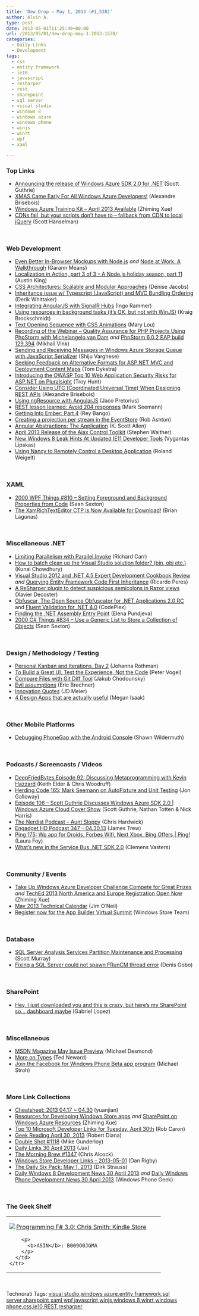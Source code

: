 ```yaml
---
title: 'Dew Drop – May 1, 2013 (#1,538)'
author: Alvin A.
type: post
date: 2013-05-01T11:25:49+00:00
url: /2013/05/01/dew-drop-may-1-2013-1538/
categories:
  - Daily Links
  - Development
tags:
  - css
  - entity framework
  - ie10
  - javascript
  - resharper
  - rest
  - sharepoint
  - sql server
  - visual studio
  - windows 8
  - windows azure
  - windows phone
  - winjs
  - winrt
  - wpf
  - xaml

---
```

### <a name="top"></a>Top Links

  * <a href="http://weblogs.asp.net/scottgu/archive/2013/04/30/announcing-the-release-of-windows-azure-sdk-2-0-for-net.aspx" target="_blank">Announcing the release of Windows Azure SDK 2.0 for .NET</a> (Scott Guthrie)
  * <a href="http://alexandrebrisebois.wordpress.com/2013/04/30/xmas-came-early-for-all-windows-azure-developers/" target="_blank">XMAS Came Early For All Windows Azure Developers!</a> (Alexandre Brisebois)
  * <a href="http://blogs.msdn.com/b/zxue/archive/2013/04/30/windows-azure-training-kit-april-2013-available.aspx" target="_blank">Windows Azure Training Kit &#8211; April 2013 Available</a> (Zhiming Xue)
  * <a href="http://feeds.hanselman.com/~/40641974/0/scotthanselman~CDNs-fail-but-your-scripts-dont-have-to-fallback-from-CDN-to-local-jQuery.aspx" target="_blank">CDNs fail, but your scripts don&#8217;t have to &#8211; fallback from CDN to local jQuery</a> (Scott Hanselman)

&#160;

### <a name="web"></a>Web Development

  * <a href="http://feedproxy.google.com/~r/alistapart/main/~3/JIuRksQbUN4/even-better-in-browser-mockups-with-node.js" target="_blank">Even Better In-Browser Mockups with Node.js</a> _and_ <a href="http://feedproxy.google.com/~r/alistapart/main/~3/1XsqLkwaSO8/node-at-work-a-walkthrough" target="_blank">Node at Work: A Walkthrough</a> (Garann Means)
  * <a href="https://hacks.mozilla.org/2013/04/localization-in-action-part-3-of-3-a-node-js-holiday-season-part-11/" target="_blank">Localization in Action, part 3 of 3 – A Node.js holiday season, part 11</a> (Austin King)
  * <a href="http://feedproxy.google.com/~r/SitepointFeed/~3/IVHwFXy-NU0/" target="_blank">CSS Architectures: Scalable and Modular Approaches</a> (Denise Jacobs)
  * <a href="http://feedproxy.google.com/~r/Devlicious/~3/XO6hJb_1AWE/inheritance-issue-w-typescript-and-mvc-bundling-ordering.aspx" target="_blank">Inheritance issue w/ Typescript (JavaScript) and MVC Bundling Ordering</a> (Derik Whittaker)
  * <a href="http://weblogs.thinktecture.com/ingo/2013/04/integrating-angularjs-with-signalr-hubs.html" target="_blank">Integrating AngularJS with SignalR Hubs</a> (Ingo Rammer)
  * <a href="http://kraigbrockschmidt.com/blog/?p=773" target="_blank">Using resources in background tasks (it’s OK, but not with WinJS)</a> (Kraig Brockschmidt)
  * <a href="http://tympanus.net/codrops/2013/04/30/text-opening-sequence-with-css-animations/" target="_blank">Text Opening Sequence with CSS Animations</a> (Mary Lou)
  * <a href="http://blog.jetbrains.com/phpstorm/2013/04/recording-of-the-webinar-quality-assurance-for-php-projects-using-phpstorm-with-michelangelo-van-dam/?utm_source=rss&utm_medium=rss&utm_campaign=recording-of-the-webinar-quality-assurance-for-php-projects-using-phpstorm-with-michelangelo-van-dam" target="_blank">Recording of the Webinar – Quality Assurance for PHP Projects Using PhpStorm with Michelangelo van Dam</a> _and_ <a href="http://blog.jetbrains.com/phpstorm/2013/04/phpstorm-6-0-2-eap-build-129-394/?utm_source=rss&utm_medium=rss&utm_campaign=phpstorm-6-0-2-eap-build-129-394" target="_blank">PhpStorm 6.0.2 EAP build 129.394</a> (Mikhail Vink)
  * <a href="http://feedproxy.google.com/~r/ShijuVBlog/~3/8Sz9YQDdL90/adding-and-receiving-messages-in-windows-azure-storage-queue-with-javascript-serializer.aspx" target="_blank">Sending and Receiving Messages in Windows Azure Storage Queue with JavaScript Serializer</a> (Shiju Varghese)
  * <a href="http://blogs.msdn.com/b/webdev/archive/2013/04/30/seeking-feedback-on-alternative-formats-for-asp-net-mvc-and-deployment-content-maps.aspx" target="_blank">Seeking Feedback on Alternative Formats for ASP.NET MVC and Deployment Content Maps</a> (Tom Dykstra)
  * <a href="http://feedproxy.google.com/~r/TroyHunt/~3/o01ecV2moWM/introducing-owasp-top-10-for-aspnet-on.html" target="_blank">Introducing the OWASP Top 10 Web Application Security Risks for ASP.NET on Pluralsight</a> (Troy Hunt)
  * <a href="http://alexandrebrisebois.wordpress.com/2013/04/30/consider-using-utc-coordinated-universal-time-when-designing-rest-apis/" target="_blank">Consider Using UTC (Coordinated Universal Time) When Designing REST APIs</a> (Alexandre Brisebois)
  * <a href="http://www.jacopretorius.net/2013/04/using-ngresource-with-angularjs.html" target="_blank">Using ngResource with AngularJS</a> (Jaco Pretorius)
  * <a href="http://blog.ploeh.dk/2013/04/30/rest-lesson-learned-avoid-204-responses" target="_blank">REST lesson learned: Avoid 204 responses</a> (Mark Seemann)
  * <a href="http://feedproxy.google.com/~r/nettuts/~3/q1Zzl1QOgbk/" target="_blank">Getting Into Ember: Part 4</a> (Rey Bango)
  * <a href="http://codeofrob.com/entries/creating-a-projection-per-stream-in-the-eventstore.html" target="_blank">Creating a projection per stream in the EventStore</a> (Rob Ashton)
  * <a href="http://odetocode.com/blogs/scott/archive/2013/04/30/angular-abstractions-the-application.aspx" target="_blank">Angular Abstractions: The Application</a> (K. Scott Allen)
  * <a href="http://feedproxy.google.com/~r/StephenWalther/~3/EIfNSCovJLY/april-2013-release-of-the-ajax-control-toolkit.aspx" target="_blank">April 2013 Release of the Ajax Control Toolkit</a> (Stephen Walther)
  * <a href="http://feedproxy.google.com/~r/FavoriteBrowser/~3/hc10d_1zVpI/" target="_blank">New Windows 8 Leak Hints At Updated IE11 Developer Tools</a> (Vygantas Lipskas)
  * <a href="http://weblogs.asp.net/rweigelt/archive/2013/04/30/10235654.aspx" target="_blank">Using Nancy to Remotely Control a Desktop Application</a> (Roland Weigelt)

&#160;

### <a name="silverlight"></a>XAML

  * <a href="http://wpf.2000things.com/2013/05/01/810-setting-foreground-and-background-properties-from-code/" target="_blank">2000 WPF Things #810 – Setting Foreground and Background Properties from Code</a> (Sean Sexton)
  * <a href="http://www.infragistics.com/community/blogs/blagunas/archive/2013/04/30/the-xamrichtexteditor-ctp-is-now-available-for-download.aspx" target="_blank">The XamRichTextEditor CTP is Now Available for Download!</a> (Brian Lagunas)

&#160;

### <a name="dotnet"></a>Miscellaneous .NET

  * <a href="http://feedproxy.google.com/~r/BlackwaspLatestAdditions/~3/0fu2U7LFy70/RSSLanding.aspx" target="_blank">Limiting Parallelism with Parallel.Invoke</a> (Richard Carr)
  * <a href="http://feedproxy.google.com/~r/kunal2383/~3/sVAU1FVKIDE/how-to-batch-clean-up-visual-studio.html" target="_blank">How to batch clean up the Visual Studio solution folder? (bin, obj etc.)</a> (Kunal Chowdhury)
  * <a href="http://weblogs.asp.net/ricardoperes/archive/2013/04/30/visual-studio-2012-and-net-4-5-expert-development-cookbook-review.aspx" target="_blank">Visual Studio 2012 and .NET 4.5 Expert Development Cookbook Review</a> _and_ <a href="http://weblogs.asp.net/ricardoperes/archive/2013/04/30/querying-entity-framework-code-first-inheritance.aspx" target="_blank">Querying Entity Framework Code First Inheritance</a> (Ricardo Peres)
  * <a href="http://www.xavierdecoster.com/a-resharper-plugin-to-detect-suspicious-semicolons-in-razor-views" target="_blank">A ReSharper plugin to detect suspicious semicolons in Razor views</a> (Xavier Decoster)
  * <a href="http://obfuscar.codeplex.com/releases/view/105916" target="_blank">Obfuscar, The Open Source Obfuscator for .NET Applications 2.0 RC</a> and <a href="http://fluentvalidation.codeplex.com/releases/view/105875" target="_blank">Fluent Validation for .NET 4.0</a> (CodePlex)
  * <a href="http://feedproxy.google.com/~r/Telerik/~3/TVoDo-bYgro/finding-the-net-assembly-entry-point" target="_blank">Finding the .NET Assembly Entry Point</a> (Elena Pundjeva)
  * <a href="http://csharp.2000things.com/2013/05/01/834-use-a-generic-list-to-store-a-collection-of-objects" target="_blank">2000 C# Things #834 – Use a Generic List to Store a Collection of Objects</a> (Sean Sexton)

&#160;

### <a name="design"></a>Design / Methodology / Testing

  * <a href="http://feedproxy.google.com/~r/ManagingProductDevelopment/~3/zaqBMTrVHMo/personal-kanban-and-iterations-day-2.html" target="_blank">Personal Kanban and Iterations, Day 2</a> (Johanna Rothman)
  * <a href="http://visualstudiomagazine.com/articles/2013/04/01/the-real-point-of-usability-testing.aspx" target="_blank">To Build a Great UI, Test the Experience, Not the Code</a> (Peter Vogel)
  * <a href="http://chodounsky.net/2013/05/01/compare-files-with-git-diff-tool/" target="_blank">Compare Files with Git Diff Tool</a> (Jakub Chodounsky)
  * <a href="http://blogs.msdn.com/b/eric_brechner/archive/2013/05/01/evil-assumptions.aspx" target="_blank">Evil assumptions</a> (Eric Brechner)
  * <a href="http://feedproxy.google.com/~r/jmeier/~3/G0uvbLNSoWc/innovation-quotes.aspx" target="_blank">Innovation Quotes</a> (JD Meier)
  * <a href="http://www.infragistics.com/community/blogs/ux/archive/2013/04/30/4-design-apps-that-are-actually-useful.aspx" target="_blank">4 Design Apps that are actually useful</a> (Megan Isaak)

&#160;

### <a name="mobile"></a>Other Mobile Platforms

  * <a href="http://wildermuth.com/2013/04/30/Debugging_PhoneGap_with_the_Android_Console" target="_blank">Debugging PhoneGap with the Android Console</a> (Shawn Wildermuth)

&#160;

### <a name="podcasts"></a>Podcasts / Screencasts / Videos

  * <a href="http://feedproxy.google.com/~r/deepfriedbytes/~3/QqwksOBdPJM/" target="_blank">DeepFriedBytes Episode 92: Discussing Metaprogramming with Kevin Hazzard</a> (Keith Elder & Chris Woodruff)
  * <a href="http://feedproxy.google.com/~r/HerdingCode/~3/WLjls55AGKE/" target="_blank">Herding Code 165: Mark Seemann on AutoFixture and Unit Testing</a> (Jon Galloway)
  * <a href="http://channel9.msdn.com/Shows/Cloud+Cover/Episode-106-Scott-Guthrie-Discusses-Windows-Azure-SDK-20" target="_blank">Episode 106 &#8211; Scott Guthrie Discusses Windows Azure SDK 2.0 | Windows Azure Cloud Cover Show</a> (Scott Guthrie, Nathan Totten & Nick Harris)
  * <a href="http://nerdist.libsyn.com/aunt-sloppy" target="_blank">The Nerdist Podcast &#8211; Aunt Sloppy</a> (Chris Hardwick)
  * <a href="http://feedproxy.google.com/~r/weblogsinc/engadget/~3/N_Fp3dzCvL0/" target="_blank">Engadget HD Podcast 347 &#8211; 04.30.13</a> (James Trew)
  * <a href="http://channel9.msdn.com/Shows/PingShow/Ping-175-Wp-app-for-Droids-Forbes-Wifi-Next-Xbox-Bing-Offers" target="_blank">Ping 175: Wp app for Droids, Forbes Wifi, Next Xbox, Bing Offers | Ping!</a> (Laura Foy)
  * <a href="http://channel9.msdn.com/Blogs/Subscribe/Whats-new-in-the-Service-Bus-NET-SDK-20" target="_blank">What&#8217;s new in the Service Bus .NET SDK 2.0</a> (Clemens Vasters)

&#160;

### <a name="events"></a>Community / Events

  * <a href="http://blogs.msdn.com/b/zxue/archive/2013/04/30/take-up-windows-azure-developer-challenge-compete-for-great-prizes.aspx" target="_blank">Take Up Windows Azure Developer Challenge Compete for Great Prizes</a> _and_ <a href="http://blogs.msdn.com/b/zxue/archive/2013/05/01/teched-2013-north-america-and-europe-registration-open-now.aspx" target="_blank">TechEd 2013 North America and Europe Registration Open Now</a> (Zhiming Xue)
  * <a href="http://blogs.msdn.com/b/jimoneil/archive/2013/05/01/may-2013-technical-calendar.aspx" target="_blank">May 2013 Technical Calendar</a> (Jim O&#8217;Neil)
  * <a href="http://blogs.msdn.com/b/windowsstore/archive/2013/04/30/register-now-for-the-app-builder-virtual-summit.aspx" target="_blank">Register now for the App Builder Virtual Summit</a> (Windows Store Team)

&#160;

### <a name="sql"></a>Database

  * <a href="http://feedproxy.google.com/~r/MSSQLTips-LatestSqlServerTips/~3/8scGzqOvajo/tip.asp" target="_blank">SQL Server Analysis Services Partition Maintenance and Processing</a> (Scott Murray)
  * <a href="http://blogs.lessthandot.com/index.php/DataMgmt/DBAdmin/MSSQLServerAdmin/fixing-a-sql-server-could" target="_blank">Fixing a SQL Server could not spawn FRunCM thread error</a> (Denis Gobo)

&#160;

### <a name="sp"></a>SharePoint

  * <a href="http://www.infragistics.com/community/blogs/gabriel-lopez/archive/2013/04/30/hey-i-just-downloaded-you-and-this-is-crazy-but-here-s-my-sharepoint-so-dashboard-maybe.aspx" target="_blank">Hey, I just downloaded you and this is crazy, but here’s my SharePoint so… dashboard maybe</a> (Gabriel Lopez)

&#160;

### <a name="misc"></a>Miscellaneous

  * <a href="http://blogs.msdn.com/b/msdnmagazine/archive/2013/04/30/10415190.aspx" target="_blank">MSDN Magazine May Issue Preview</a> (Michael Desmond)
  * <a href="http://blogs.tedneward.com/2013/05/01/More+On+Types.aspx" target="_blank">More on Types</a> (Ted Neward)
  * <a href="http://blogs.windows.com/windows_phone/b/windowsphone/archive/2013/04/30/join-the-facebook-for-windows-phone-beta-app-program.aspx" target="_blank">Join the Facebook for Windows Phone Beta app program</a> (Michael Stroh)

&#160;

### <a name="links"></a>More Link Collections

  * <a href="http://weblogs.asp.net/yuanjian/archive/2013/05/01/cheatsheet-2013-04-17-04-30.aspx" target="_blank">Cheatsheet: 2013 04.17 ~ 04.30</a> (yuanjian)
  * <a href="http://blogs.msdn.com/b/zxue/archive/2013/04/30/resources-for-developing-windows-store-apps.aspx" target="_blank">Resources for Developing Windows Store apps</a> _and_ <a href="http://blogs.msdn.com/b/zxue/archive/2013/04/30/sharepoint-on-windows-azure-resources.aspx" target="_blank">SharePoint on Windows Azure Resources</a> (Zhiming Xue)
  * <a href="http://blogs.msdn.com/b/robcaron/archive/2013/04/30/top-10-microsoft-developer-links-for-tuesday-april-30th.aspx" target="_blank">Top 10 Microsoft Developer Links for Tuesday, April 30th</a> (Rob Caron)
  * <a href="http://feeds.regulargeek.com/~r/RegularGeek/~3/sOJZzx8YYUU/" target="_blank">Geek Reading April 30, 2013</a> (Robert Diana)
  * <a href="http://afreshcup.com/home/2013/4/30/double-shot-1118.html" target="_blank">Double Shot #1118</a> (Mike Gunderloy)
  * <a href="http://feedproxy.google.com/~r/parsimonyjax/~3/PhZXvspBZy0/daily-links-30-april-2013.html" target="_blank">Daily Links 30 April 2013</a> (Jax)
  * <a href="http://feedproxy.google.com/~r/ReflectivePerspective/~3/VQWDRXKhkBo/" target="_blank">The Morning Brew #1347</a> (Chris Alcock)
  * <a href="http://feedproxy.google.com/~r/DanRigby/~3/UZz6rOU_2v4/" target="_blank">Windows Store Developer Links – 2013-05-01</a> (Dan Rigby)
  * <a href="http://feeds.feedblitz.com/~/40655309/0/dirkstrauss~The-Daily-Six-Pack-May" target="_blank">The Daily Six Pack: May 1, 2013</a> (Dirk Strauss)
  * <a href="http://feedproxy.google.com/~r/Windowsphonegeek/~3/-qkF9J2B-EQ/daily-windows-8-development-news-30-april-2013" target="_blank">Daily Windows 8 Development News 30 April 2013</a> _and_ <a href="http://feedproxy.google.com/~r/Windowsphonegeek/~3/LM6Zq2xBFfA/daily-windows-phone-development-news-30-april-2013" target="_blank">Daily Windows Phone Development News 30 April 2013</a> (Windows Phone Geek)

&#160;

### <a name="shelf"></a>The Geek Shelf

<div style="padding-bottom: 0px; margin: 0px; padding-left: 0px; padding-right: 0px; display: inline; float: none; padding-top: 0px" id="scid:7dc1bd33-94bd-46fd-a20b-0131235bcd47:8381cb50-fb91-43e6-8275-489ed84b225f" class="wlWriterEditableSmartContent">
  <table cellspacing="0" cellpadding="2" width="400" border="0" unselectable="on">
    <tr>
      <td valign="top" width="400">
        <p>
          <a title="Programming F# 3.0: Chris Smith: Kindle Store" href="http://www.amazon.com/exec/obidos/ASIN/B009O0JGMA/alvinashcraft-20"><img data-recalc-dims="1" decoding="async" src="https://i0.wp.com/images.amazon.com/images/P/B009O0JGMA.01.MZZZZZZZ.jpg?w=660" border="0" align="left" style="float:left" />Programming F# 3.0: Chris Smith: Kindle Store</a>
        </p>
        
        <p>
          <b>ASIN</b>: B009O0JGMA
        </p>
      </td>
    </tr>
  </table>
</div>

&#160;

<div style="padding-bottom: 0px; margin: 0px; padding-left: 0px; padding-right: 0px; display: inline; float: none; padding-top: 0px" id="scid:0767317B-992E-4b12-91E0-4F059A8CECA8:9abdcdff-ebc3-4067-a955-340535f28006" class="wlWriterEditableSmartContent">
  Technorati Tags: <a href="http://technorati.com/tags/visual+studio" rel="tag">visual studio</a>,<a href="http://technorati.com/tags/windows+azure" rel="tag">windows azure</a>,<a href="http://technorati.com/tags/entity+framework" rel="tag">entity framework</a>,<a href="http://technorati.com/tags/sql+server" rel="tag">sql server</a>,<a href="http://technorati.com/tags/sharepoint" rel="tag">sharepoint</a>,<a href="http://technorati.com/tags/xaml" rel="tag">xaml</a>,<a href="http://technorati.com/tags/wpf" rel="tag">wpf</a>,<a href="http://technorati.com/tags/javascript" rel="tag">javascript</a>,<a href="http://technorati.com/tags/winjs" rel="tag">winjs</a>,<a href="http://technorati.com/tags/windows+8" rel="tag">windows 8</a>,<a href="http://technorati.com/tags/winrt" rel="tag">winrt</a>,<a href="http://technorati.com/tags/windows+phone" rel="tag">windows phone</a>,<a href="http://technorati.com/tags/css" rel="tag">css</a>,<a href="http://technorati.com/tags/ie10" rel="tag">ie10</a>,<a href="http://technorati.com/tags/REST" rel="tag">REST</a>,<a href="http://technorati.com/tags/resharper" rel="tag">resharper</a>
</div>
